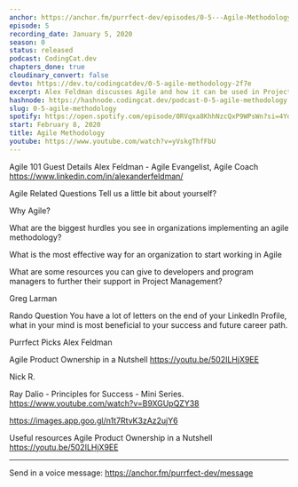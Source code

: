 ```yaml
---
anchor: https://anchor.fm/purrfect-dev/episodes/0-5---Agile-Methodology-eanfb8
episode: 5
recording_date: January 5, 2020
season: 0
status: released
podcast: CodingCat.dev
chapters_done: true
cloudinary_convert: false
devto: https://dev.to/codingcatdev/0-5-agile-methodology-2f7e
excerpt: Alex Feldman discusses Agile and how it can be used in Project Management.
hashnode: https://hashnode.codingcat.dev/podcast-0-5-agile-methodology
slug: 0-5-agile-methodology
spotify: https://open.spotify.com/episode/0RVqxa8KhhNzcQxP9WPsWn?si=4Ydbhl60QKC6NXoT4d22jA
start: February 8, 2020
title: Agile Methodology
youtube: https://www.youtube.com/watch?v=yVskgThfFbU
---
```


Agile 101
Guest Details
Alex Feldman - Agile Evangelist, Agile Coach
https://www.linkedin.com/in/alexanderfeldman/

Agile Related Questions
Tell us a little bit about yourself?

Why Agile?

What are the biggest hurdles you see in organizations implementing an agile methodology?

What is the most effective way for an organization to start working in Agile

What are some resources you can give to developers and program managers to further their support in Project Management?

Greg Larman

Rando Question
You have a lot of letters on the end of your LinkedIn Profile, what in your mind is most beneficial to your success and future career path.

Purrfect Picks
Alex Feldman

Agile Product Ownership in a Nutshell https://youtu.be/502ILHjX9EE

Nick R.

Ray Dalio - Principles for Success - Mini Series. https://www.youtube.com/watch?v=B9XGUpQZY38

https://images.app.goo.gl/n1t7RtvK3zAz2ujY6

Useful resources
Agile Product Ownership in a Nutshell https://youtu.be/502ILHjX9EE

---

Send in a voice message: https://anchor.fm/purrfect-dev/message